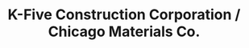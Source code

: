 ---
title: "K-Five Construction Corporation / Chicago Materials Co."
url: /naperville/k-five-construction-corporation-chicago-materials-co/
shop: trade
---